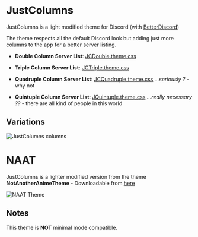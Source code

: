# JustColumns
JustColumns is a light modified theme for Discord (with [BetterDiscord](https://github.com/rauenzi/BetterDiscordApp/releases/latest))

The theme respects all the default Discord look but adding just more columns to the app for a better server listing.

* **Double Column Server List**: [JCDouble.theme.css](https://github.com/Qu4k3/JustColumns/blob/master/JCDouble.theme.css)

* **Triple Column Server List**: [JCTriple.theme.css](https://github.com/Qu4k3/JustColumns/blob/master/JCTriple.theme.css)

* **Quadruple Column Server List**: [JCQuadruple.theme.css](https://github.com/Qu4k3/JustColumns/blob/master/JCQuadruple.theme.css) _...seriously ?_ - why not

* **Quintuple Column Server List**: [JQuintuple.theme.css](https://github.com/Qu4k3/JustColumns/blob/master/JQuintuple.theme.css) _...really necessary ??_ - there are all kind of people in this world

## Variations
![JustColumns columns](https://i.imgur.com/aUHBcGJ.jpg)



# NAAT
JustColumns is a lighter modified version from the theme **NotAnotherAnimeTheme** - Downloadable from [here][1]

![NAAT Theme](https://i.imgur.com/NZPhaIb.jpg)

[1]: https://github.com/puckzxz/NotAnotherAnimeTheme

## Notes
This theme is **NOT** minimal mode compatible.

